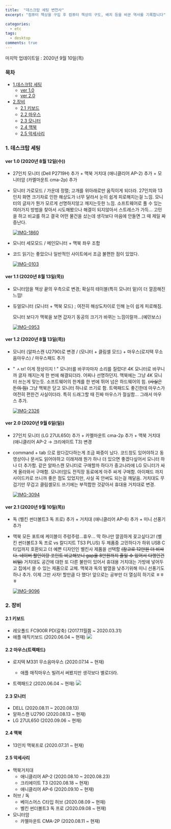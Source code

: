 ```yaml
---
title:  "데스크탑 세팅 변천사"
excerpt: "컴퓨터 책상을 구입 후 컴퓨터 책상의 구도, 배치 등을 바꾼 역사를 기록합니다"

categories:
  - etc
tags:
  - desktop
comments: true
---
```


마지막 업데이트일 : 2020년 9월 10일(목)

<h3>목차</h3>


- [1.데스크탑 세팅](#1-데스크탑-세팅)
    - [ver 1.0](#ver-10-2020년-8월-12일수)
    - [ver 2.0](#ver-20-2020년-9월-6일일)
- [2.장비](#2-장비)
    - [2.1 키보드](#21-키보드)
    - [2.2 마우스](#22-마우스트랙패)
    - [2.3 모니터](#23-모니터)
    - [2.4 맥북](#24-맥북)
    - [2.5 악세사리](#25-악세사리)

### 1. 데스크탑 세팅

#### ver 1.0 (2020년 8월 12일(수))

- 27인치 모니터 (Dell P2719H) 추가 + 맥북 거치대 (애니클리어 AP-2) 추가 + 모니터암 (카멜마운트 cma-2p) 추가

- 모니터 가로모드 / 가운데 정렬; 고개를 위아래로만 움직이게 되더라. 27인치와 13인치 화면 크기차로 인한 해상도가 너무 달라서 눈이 쉽게 피로해지는걸 느낌. 모니터의 글자가 뭔가 모르게 선명하지않고 깨지는듯한 느낌. 소프트웨어로 풀 수 있는 여러가지 방법을 찾아서 시도해봤으나 해결이 되지않아서 스트레스가 가득... 고민을 하고 비교를 하고 결국 어떤 물건을 샀는데 생각보다 마음에 안들면 그 때 제일 짜증난다.

  <a href="https://ibb.co/PFwmJ6t"><img src="https://i.ibb.co/mb6DdcS/IMG-1860.jpg" alt="IMG-1860" border="0"></a>

- 모니터 세모모드 / 메인모니터 + 맥북 좌우 조합

- 코드 읽기는 좋았으나 일반적인 사이트에서 조금 불편한 점이 있었다.

  <a href="https://ibb.co/hW8N69y"><img src="https://i.ibb.co/PhCyLjN/IMG-0103.jpg" alt="IMG-0103" border="0"></a>



#### ver 1.1 (2020년 8월 13일(목))

- 모니터암을 책상 끝의 우측으로 변경; 확실히 테이블(특히 모니터 밑)이 더 깔끔해진 느낌!

- 듀얼모니터 (모니터 + 맥북 모드) ; 여전히 해상도차이로 인해 눈이 쉽게 피로해짐.

  모니터 보다가 맥북을 보면 갑자기 동공의 크기가 바뀌는 느낌이랄까...(예민보스)

  <a href="https://ibb.co/Bnx12nY"><img src="https://i.ibb.co/MB4XkBJ/IMG-0953.jpg" alt="IMG-0953" border="0"></a>



#### ver 1.2 (2020년 8월 13일(목))

- 모니터 (알파스캔 U2790)로 변경 / (모니터 + 클림셸 모드) + 마우스(로지택 무소음마우스) / 마우스패드 추가

- " ㅅㅂ! 이게 정상이지 ! " 모니터를 바꾸자마자 소리를 질렀다! 4K 모니터로 바꾸니까 글자 깨지는게 한 번에 해결되더라. 어찌나 선명하던지. 맥북에는 그냥 4K 모니터 쓰는게 맞는듯. 소프트웨어의 한계를 한 번에 뛰어 넘은 하드웨어의 힘. ~~(사실은 돈의 힘)~~ 그냥 맥북은 닫고 모니터 하나로 쓰기로 함. 트랙패드도 좋긴한데 마우스가 여전히 편한건 사실이더라. 특히 드래그할 때 진짜 마우스가 절실함... 그래서 마우스 추가.

  <a href="https://ibb.co/pQfXLF5"><img src="https://i.ibb.co/hcB8mzw/IMG-2326.jpg" alt="IMG-2326" border="0"></a>



#### ver 2.0 (2020년 9월 6일(일))

- 27인치 모니터 (LG 27UL650) 추가 + 카멜마운트 cma-2p 추가 + 맥북 거치대 (애니클리어 AP-2 -> 크리에이트 T3) 변경

- command + tab 으로 왔다갔다하는게 조금 짜증이 났다. 코드창도 있어야하고 동영상이나 문서도 읽어야하고 이래저래 뭔가 하나 더 있으면 좋겠다싶어서 모니터 하나 더 추가함. 같은 알파스캔 모니터로 구매할까 하다가 중고나라에 LG 모니터가 싸게 올라와서 구매함. 모니터암도 전직장 동료에게 아주 싸게 구매함. 아이패드 까지 사이드카로 쓰니까 좋은 점도 있었지만, 사실 꼭 안써도 되는걸 깨달음. 거치대도 무겁기만 무겁고 클림셸모드 쓰기에는 부적합한 것같아서 휴대용 거치대로 변경.

  <a href="https://ibb.co/Pj0kTxQ"><img src="https://i.ibb.co/MSQd8n6/IMG-3094.jpg" alt="IMG-3094" border="0"></a>



#### ver 2.1 (2020년 9월 10일(목))

- 독 (벨킨 썬더볼트3 독 프로) 추가 + 거치대 (애니클리어 AP-6) 추가 + 미니 선풍기 추가

- 맥북 모든 포트에 케이블이 주렁주렁...휴우... 딱 하나만 깔끔하게 꽂고싶다고! (벨킨 썬더볼트3 독 프로 vs 칼디지트 TS3 PLUS) 두 제품중 고민하다가 하위 USB C타입까지 호환되고 더 예쁜 디자인인 벨킨사 제품을 선택함 ~~(참고로 12만원 더 비싸다. 네이버 할인이랑 포인트 비교해보니 gap을 8만원까지 줄일 수 있어서 다행인건 비밀)~~ 거치대도 공간에 대한 또 다른 불만이 있어서 휴대용 거치대는 가방에 넣어두고 집에서 쓸 수 있는 제품으로 교체. 맥북과 독의 발열을 낮추기위해 미니 선풍기도 하나 추가. 이제 그만 사자! 할만큼 다 했다! 앞으로는 공부만 더 열심히 하기로 ㅎㅎㅎ

  <a href="https://ibb.co/5c24HJW"><img src="https://i.ibb.co/q1xjQ2M/IMG-9096.jpg" alt="IMG-9096" border="0"></a>



### 2. 장비

#### 2.1 키보드
- 레오폴드 FC900R PD(갈축) (2017.11월쯤 ~ 2020.03.31)
- 애플 매직키보드 (2020.06.04 ~ 현재)
    <img src="https://store.storeimages.cdn-apple.com/8756/as-images.apple.com/is/MLA22LL?wid=1144&hei=1144&fmt=jpeg&qlt=95&op_usm=0.5,0.5&.v=1496944005839" border="0">
#### 2.2 마우스(트랙패드)
- 로지텍 M331 무소음마우스 (2020.07.14 ~ 현재)

    - 애플 매직마우스 빌려서 써봤지만 생각보다 별로더라.
- 트랙패드2 (2020.06.04 ~ 현재)
    <img src="https://store.storeimages.cdn-apple.com/8756/as-images.apple.com/is/MJ2R2?wid=1144&hei=1144&fmt=jpeg&qlt=80&op_usm=0.5,0.5&.v=0" border="0">

#### 2.3 모니터
- DELL (2020.08.11 ~ 2020.08.13)
- 알파스캔 U2790 (2020.08.13 ~ 현재)
- LG 27UL650 (2020.09.06 ~ 현재)

#### 2.4 맥북
- 13인치 맥북프로 (2020.07.31 ~ 현재)

#### 2.5 악세사리
- 맥북거치대
    - 애니클리어 AP-2 (2020.08.10 ~ 2020.08.23)
    - 크리에이트 T3 (2020.08.18 ~ 현재)
    - 애니클리어 AP-6 (2020.09.10 ~ 현재)
- 허브 / 독
    - 베이스어스 C타입 허브 (2020.08.09 ~ 현재)
    - 벨킨 썬더볼트3 독 프로 (2020.09.08 ~ 현재)
- 모니터암
    - 카멜마운트 CMA-2P (2020.08.11 ~ 현재)
 
    

